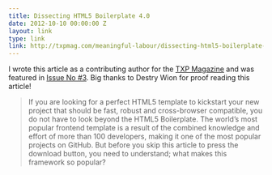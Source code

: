 ```yaml
---
title: Dissecting HTML5 Boilerplate 4.0
date: 2012-10-10 00:00:00 Z
layout: link
type: link
link: http://txpmag.com/meaningful-labour/dissecting-html5-boilerplate-40
---
```


I wrote this article as a contributing author for the [TXP Magazine](http://txpmag.com/) and was featured in [Issue No #3](http://txpmag.com/issues/3). Big thanks to Destry Wion for proof reading this article!

> If you are looking for a perfect HTML5 template to kickstart your new project that should be fast, robust and cross-browser compatible, you do not have to look beyond the HTML5 Boilerplate. The world’s most popular frontend template is a result of the combined knowledge and effort of more than 100 developers, making it one of the most popular projects on GitHub. But before you skip this article to press the download button, you need to understand; what makes this framework so popular?